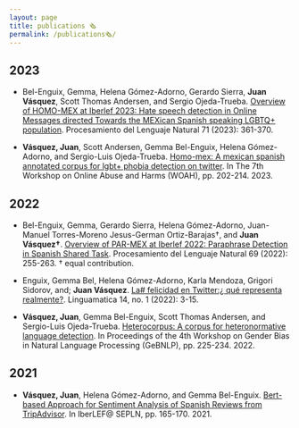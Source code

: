 ```yaml
---
layout: page
title: publications 🗞
permalink: /publications🗞/
---
```


## 2023

- Bel-Enguix, Gemma, Helena Gómez-Adorno, Gerardo Sierra, **Juan Vásquez**, Scott Thomas Andersen, and Sergio Ojeda-Trueba. [Overview of HOMO-MEX at Iberlef 2023: Hate speech detection in Online Messages directed Towards the MEXican Spanish speaking LGBTQ+ population](http://journal.sepln.org/sepln/ojs/ojs/index.php/pln/article/view/6566). Procesamiento del Lenguaje Natural 71 (2023): 361-370.

- **Vásquez, Juan**, Scott Andersen, Gemma Bel-Enguix, Helena Gómez-Adorno, and Sergio-Luis Ojeda-Trueba. [Homo-mex: A mexican spanish annotated corpus for lgbt+ phobia detection on twitter]((https://aclanthology.org/2023.woah-1.20.pdf)). In The 7th Workshop on Online Abuse and Harms (WOAH), pp. 202-214. 2023.


## 2022

- Bel-Enguix, Gemma, Gerardo Sierra, Helena Gómez-Adorno, Juan-Manuel Torres-Moreno Jesus-German Ortiz-Barajas†, and **Juan Vásquez†**. [Overview of PAR-MEX at Iberlef 2022: Paraphrase Detection in Spanish Shared Task](https://scholar.google.com/citations?view_op=view_citation&hl=en&user=IoQWQakAAAAJ&sortby=pubdate&citation_for_view=IoQWQakAAAAJ:UeHWp8X0CEIC). Procesamiento del Lenguaje Natural 69 (2022): 255-263. † equal contribution.

- Enguix, Gemma Bel, Helena Gómez-Adorno, Karla Mendoza, Grigori Sidorov, and; **Juan Vásquez**. [La\# felicidad en Twitter:¿ qué representa realmente?](https://linguamatica.com/index.php/linguamatica/article/view/342/481). Linguamatica 14, no. 1 (2022): 3-15.

- **Vásquez, Juan**, Gemma Bel-Enguix, Scott Thomas Andersen, and Sergio-Luis Ojeda-Trueba. [Heterocorpus: A corpus for heteronormative language detection](https://aclanthology.org/2022.gebnlp-1.23/). In Proceedings of the 4th Workshop on Gender Bias in Natural Language Processing (GeBNLP), pp. 225-234. 2022.

## 2021

- **Vásquez, Juan**, Helena Gómez-Adorno, and Gemma Bel-Enguix. [Bert-based Approach for Sentiment Analysis of Spanish Reviews from TripAdvisor](http://ceur-ws.org/Vol-2943/restmex_paper6.pdf). In IberLEF@ SEPLN, pp. 165-170. 2021.
